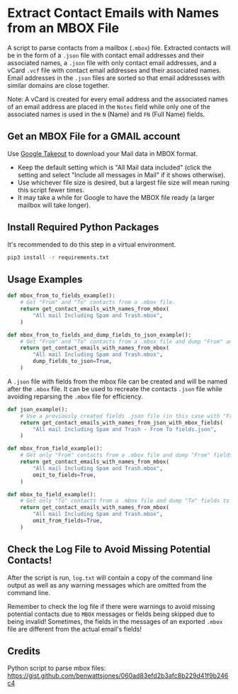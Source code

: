 # Extract Contact Emails with Names from an MBOX File
A script to parse contacts from a mailbox (`.mbox`) file. Extracted contacts will be in the form of a `.json` file with contact email addresses and their associated names, a `.json` file with only contact email addresses, and a vCard `.vcf` file with contact email addresses and their associated names. Email addresses in the `.json` files are sorted so that email addressses with similar domains are close together.

Note: A vCard is created for every email address and the associated names of an email address are placed in the `Notes` field while only one of the associated names is used in the `N` (Name) and `FN` (Full Name) fields.

## Get an MBOX File for a GMAIL account
Use [Google Takeout](https://takeout.google.com/settings/takeout/custom/gmail) to download your Mail data in MBOX format.

* Keep the default setting which is "All Mail data included" (click the setting and select "Include all messages in Mail" if it shows otherwise).
* Use whichever file size is desired, but a largest file size will mean runing this script fewer times.
* It may take a while for Google to have the MBOX file ready (a larger mailbox will take longer).

## Install Required Python Packages
It's recommended to do this step in a virtual environment.
```bash
pip3 install -r requirements.txt
```

## Usage Examples
```python
def mbox_from_to_fields_example():
    # Get "From" and "To" contacts from a .mbox file.
    return get_contact_emails_with_names_from_mbox(
        "All mail Including Spam and Trash.mbox",
    )
```

```python
def mbox_from_to_fields_and_dump_fields_to_json_example():
    # Get "From" and "To" contacts from a .mbox file and dump "From" and "To" fields to a .json file.
    return get_contact_emails_with_names_from_mbox(
        "All mail Including Spam and Trash.mbox",
        dump_fields_to_json=True,
    )
```

A `.json` file with fields from the mbox file can be created and will be named after the `.mbox` file. It can be used to recreate the contacts `.json` file while avoiding reparsing the `.mbox` file for efficiency.

```python
def json_example():
    # Use a previously created fields .json file (in this case with "From" and "To" fields) instead of reparsing the .mbox file for efficiency.
    return get_contact_emails_with_names_from_json_with_mbox_fields(
        "All mail Including Spam and Trash - From To fields.json",
    )
```

```python
def mbox_from_field_example():
    # Get only "From" contacts from a .mbox file and dump "From" fields to a .json file.
    return get_contact_emails_with_names_from_mbox(
        "All mail Including Spam and Trash.mbox",
        omit_to_fields=True,
    )
```

```python
def mbox_to_field_example():
    # Get only "To" contacts from a .mbox file and dump "To" fields to a .json file.
    return get_contact_emails_with_names_from_mbox(
        "All mail Including Spam and Trash.mbox",
        omit_from_fields=True,
    )
```

## Check the Log File to Avoid Missing Potential Contacts!
After the script is run, `log.txt` will contain a copy of the command line output as well as any warning messages which are omitted from the command line.

Remember to check the log file if there were warnings to avoid missing potential contacts due to `MBOX` messages or fields being skipped due to being invalid! Sometimes, the fields in the messages of an exported `.mbox` file are different from the actual email's fields!

## Credits
Python script to parse mbox files: https://gist.github.com/benwattsjones/060ad83efd2b3afc8b229d41f9b246c4
